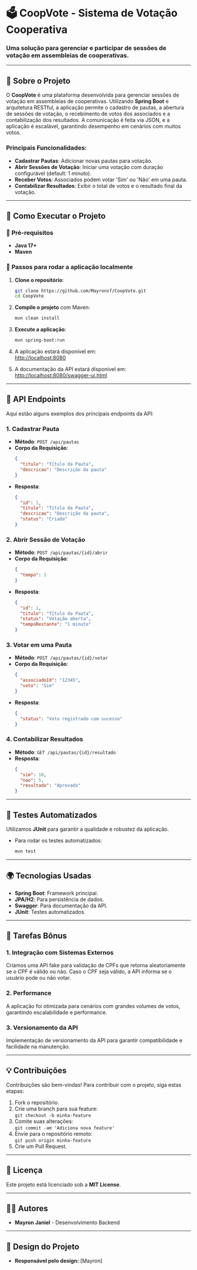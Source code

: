 # 🗳️ **CoopVote** - Sistema de Votação Cooperativa

### Uma solução para gerenciar e participar de sessões de votação em assembleias de cooperativas.

---

## 📖 **Sobre o Projeto**

O **CoopVote** é uma plataforma desenvolvida para gerenciar sessões de votação em assembleias de cooperativas. Utilizando **Spring Boot** e arquitetura RESTful, a aplicação permite o cadastro de pautas, a abertura de sessões de votação, o recebimento de votos dos associados e a contabilização dos resultados. A comunicação é feita via JSON, e a aplicação é escalável, garantindo desempenho em cenários com muitos votos.

### Principais Funcionalidades:

- **Cadastrar Pautas**: Adicionar novas pautas para votação.
- **Abrir Sessões de Votação**: Iniciar uma votação com duração configurável (default: 1 minuto).
- **Receber Votos**: Associados podem votar 'Sim' ou 'Não' em uma pauta.
- **Contabilizar Resultados**: Exibir o total de votos e o resultado final da votação.

---

## 🚀 **Como Executar o Projeto**

### 🔧 **Pré-requisitos**

- **Java 17+**
- **Maven**

### 🏃 **Passos para rodar a aplicação localmente**

1. **Clone o repositório**:
   ```bash
   git clone https://github.com/Mayronsf/CoopVote.git
   cd CoopVote
   ```

2. **Compile o projeto** com Maven:
   ```bash
   mvn clean install
   ```

3. **Execute a aplicação**:
   ```bash
   mvn spring-boot:run
   ```

4. A aplicação estará disponível em:  
   [http://localhost:8080](http://localhost:8080)

5. A documentação da API estará disponível em:  
   [http://localhost:8080/swagger-ui.html](http://localhost:8080/swagger-ui.html)

---

## 🔨 **API Endpoints**

Aqui estão alguns exemplos dos principais endpoints da API:

### 1. **Cadastrar Pauta**
- **Método**: `POST /api/pautas`
- **Corpo da Requisição**:
  ```json
  {
    "titulo": "Título da Pauta",
    "descricao": "Descrição da pauta"
  }
  ```
- **Resposta**:
  ```json
  {
    "id": 1,
    "titulo": "Título da Pauta",
    "descricao": "Descrição da pauta",
    "status": "Criada"
  }
  ```

### 2. **Abrir Sessão de Votação**
- **Método**: `POST /api/pautas/{id}/abrir`
- **Corpo da Requisição**:
  ```json
  {
    "tempo": 1
  }
  ```
- **Resposta**:
  ```json
  {
    "id": 1,
    "titulo": "Título da Pauta",
    "status": "Votação aberta",
    "tempoRestante": "1 minuto"
  }
  ```

### 3. **Votar em uma Pauta**
- **Método**: `POST /api/pautas/{id}/votar`
- **Corpo da Requisição**:
  ```json
  {
    "associadoId": "12345",
    "voto": "Sim"
  }
  ```
- **Resposta**:
  ```json
  {
    "status": "Voto registrado com sucesso"
  }
  ```

### 4. **Contabilizar Resultados**
- **Método**: `GET /api/pautas/{id}/resultado`
- **Resposta**:
  ```json
  {
    "sim": 10,
    "nao": 5,
    "resultado": "Aprovado"
  }
  ```

---

## 🧪 **Testes Automatizados**

Utilizamos **JUnit** para garantir a qualidade e robustez da aplicação.

- Para rodar os testes automatizados:
  ```bash
  mvn test
  ```

---

## 🌍 **Tecnologias Usadas**

- **Spring Boot**: Framework principal.
- **JPA/H2**: Para persistência de dados.
- **Swagger**: Para documentação da API.
- **JUnit**: Testes automatizados.

---

## 🎯 **Tarefas Bônus**

### 1. **Integração com Sistemas Externos**
   Criamos uma API fake para validação de CPFs que retorna aleatoriamente se o CPF é válido ou não. Caso o CPF seja válido, a API informa se o usuário pode ou não votar.

### 2. **Performance**
   A aplicação foi otimizada para cenários com grandes volumes de votos, garantindo escalabilidade e performance.

### 3. **Versionamento da API**
   Implementação de versionamento da API para garantir compatibilidade e facilidade na manutenção.

---

## 💡 **Contribuições**

Contribuições são bem-vindas! Para contribuir com o projeto, siga estas etapas:

1. Fork o repositório.
2. Crie uma branch para sua feature:  
   `git checkout -b minha-feature`
3. Comite suas alterações:  
   `git commit -am 'Adiciona nova feature'`
4. Envie para o repositório remoto:  
   `git push origin minha-feature`
5. Crie um Pull Request.

---

## 📝 **Licença**

Este projeto está licenciado sob a **MIT License**.

---

## 👨‍💻 **Autores**

- **Mayron Janiel** - Desenvolvimento Backend

---

## 🎨 **Design do Projeto**

- **Responsável pelo design:** [Mayron]
